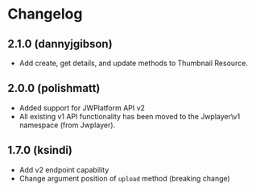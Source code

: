 # Changelog

2.1.0 (dannyjgibson)
------------------

* Add create, get details, and update methods to Thumbnail Resource.

2.0.0 (polishmatt)
------------------

* Added support for JWPlatform API v2
* All existing v1 API functionality has been moved to the Jwplayer\v1 namespace (from Jwplayer).

1.7.0 (ksindi)
--------------

* Add v2 endpoint capability
* Change argument position of `upload` method (breaking change)
